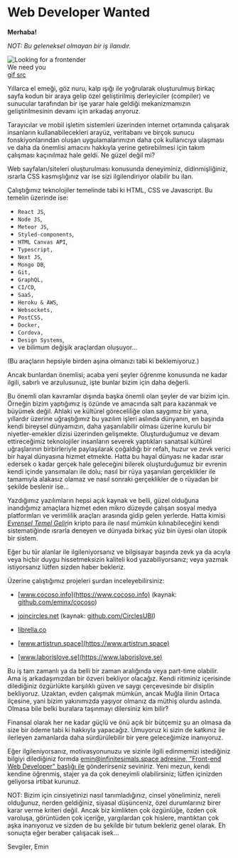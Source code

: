 # Web Developer Wanted

**Merhaba!**

_NOT: Bu geleneksel olmayan bir iş ilanıdır._

<img className="cat-gif" src="https://media.giphy.com/media/EE185t7OeMbTy/giphy.gif" alt="Looking for a frontender" />
<div className="img-alt-text">We need you <br /><a href="https://giphy.com/gifs/cat-kitty-kittens-EE185t7OeMbTy" target="_blank">gif src</a></div>

Yıllarca el emeği, göz nuru, kalp ışığı ile yoğrularak oluşturulmuş birkaç sayfa kodun bir araya gelip özel geliştirilmiş derleyiciler (compiler) ve sunucular tarafından bir işe yarar hale geldiği mekanizmamızın geliştirilmesinin devamı için arkadaş arıyoruz.

Tarayıcılar ve mobil işletim sistemleri üzerinden internet ortamında çalışarak insanların kullanabilecekleri arayüz, veritabanı ve birçok sunucu fonskiyonlarından oluşan uygulamalarımızın daha çok kullanıcıya ulaşması ve daha da önemlisi amacını hakkıyla yerine getirebilmesi için takım çalışması kaçınılmaz hale geldi. Ne güzel değil mi?

Web sayfaları/siteleri oluşturulması konusunda deneyiminiz, didinmişliğiniz, ısrarla CSS kasmışlığınız var ise sizi ilgilendiriyor olabilir bu ilan.

Çalıştığımız teknolojiler temelinde tabi ki HTML, CSS ve Javascript. Bu temelin üzerinde ise:

- `React JS`,
- `Node JS`,
- `Meteor JS`,
- `Styled-components`,
- `HTML Canvas API`,
- `Typescript,`
- `Next JS`,
- `Mongo DB`,
- `Git,`
- `GraphQL,`
- `CI/CD`,
- `SaaS,`
- `Heroku & AWS`,
- `Websockets,`
- `PostCSS,`
- `Docker,`
- `Cordova,`
- `Design Systems`,
- ve bilimum değişik araçlardan oluşuyor...

(Bu araçların hepsiyle birden aşina olmanızı tabi ki beklemiyoruz.)

Ancak bunlardan önemlisi; acaba yeni şeyler öğrenme konusunda ne kadar ilgili, sabırlı ve arzulusunuz, işte bunlar bizim için daha değerli.

Bu önemli olan kavramlar dışında başka önemli olan şeyler de var bizim için. Örneğin bizim yaptığımız iş özünde ve amacında salt para kazanmak ve büyümek değil. Ahlaki ve kültürel göreceliliğe olan saygımız bir yana, yıllardır üzerine uğraştığımız bu yazılım işleri aslında dünyanın, en başında kendi bireysel dünyamızın, daha yaşanılabilir olması üzerine kurulu bir niyetler-emekler dizisi üzerinden gelişmekte. Oluşturduğumuz ve devam ettireceğimiz teknolojiler insanların severek yaptıkları sanatsal kültürel uğraşlarının birbirleriyle paylaşılarak çoğaldığı bir refah, huzur ve zevk verici bir hayal dünyasına hizmet etmekte. Hatta bu hayal dünyası ne kadar ısrar edersek o kadar gerçek hale geleceğini bilerek oluşturduğumuz bir evrenin kendi içinde yansımaları ile dolu; nasıl bir rüya yaşanılan gerçeklikler ile tamamıyla alakasız olamaz ve nasıl sonraki gerçeklikler de o rüyadan bir şekilde beslenir ise...

Yazdığımız yazılımların hepsi açık kaynak ve belli, güzel olduğuna inandığımız amaçlara hizmet eden mikro düzeyde çalışan sosyal medya platformları ve verimlilik araçları arasında gidip gelen yerlerde. Hatta kimisi [_Evrensel Temel Gelir_](https://basicincome.stanford.edu/about/what-is-ubi/)in kripto para ile nasıl mümkün kılınabileceğini kendi sistematiğinde ısrarla deneyen ve dünyada birkaç yüz bin üyesi olan ütopik bir sistem.

Eğer bu tür alanlar ile ilgileniyorsanız ve bilgisayar başında zevk ya da acıyla veya hiçbir duygu hissetmeksizin kaliteli kod yazabiliyorsanız; veya yazmak istiyorsanız lütfen sizden haber bekleriz.

Üzerine çalıştığımız projeleri şurdan inceleyebilirsiniz:

- [www.cocoso.info](https://www.cocoso.info) (kaynak: [github.com/eminx/cocoso](https://github.com/eminx/cocoso))

- [joincircles.net](https://joincircles.net) (kaynak: [github.com/CirclesUBI](https://github.com/CirclesUBI))

- [librella.co](https://librella.co)

- [www.artistrun.space](https://www.artistrun.space)

- [www.laborislove.se](https://www.laborislove.se)

Bu iş tam zamanlı ya da belli bir zaman aralığında veya part-time olabilir. Ama iş arkadaşımızdan bir özveri bekliyor olacağız. Kendi ritiminiz içerisinde dilediğiniz özgürlükte karşılıklı güven ve saygı çerçevesinde bir disiplin bekliyoruz. Uzaktan, evden çalışmak mümkün, ancak Muğla ilinin Ortaca ilçesine, yani bizim yakınımızda yaşıyor olmanız da müthiş olurdu aslında. Olmasa bile belki buralara taşınmayı dilersiniz kim bilir?

Finansal olarak her ne kadar güçlü ve önü açık bir bütçemiz şu an olmasa da size bir ödeme tabi ki hakkıyla yapacağız. Umuyoruz ki sizin de katkınız ile ilerleyen zamanlarda daha sürdürülebilir bir yere geleceğimize inanıyoruz.

Eğer ilgileniyorsanız, motivasyonunuzu ve sizinle ilgili edinmemizi istediğiniz bilgiyi dilediğiniz formda [emin@infinitesimals.space adresine, "Front-end Web Developer" başlığı ile](mailto:emin@infinitesimals.space?subject=Front-end%20Web%20Developer) gönderirseniz seviniriz. Yeni mezun, kendi kendine öğrenmiş, stajer ya da çok deneyimli olabilirsiniz; lütfen içinizden geliyorsa irtibat kurunuz.

NOT: Bizim için cinsiyetinizi nasıl tanımladığınız, cinsel yöneliminiz, nereli olduğunuz, nerden geldiğiniz, siyasal düşünceniz, özel durumlarınız birer karar verme kriteri değil. Ancak biz kimlikten çok özgünlüğe, özden çok varoluşa, görüntüden çok içeriğe, yargılardan çok hislere, mantıktan çok aşka inanıyoruz ve sizden de bu şekilde bir tutum bekleriz genel olarak. Eh sonuçta eğer beraber çalışacak isek...

Sevgiler,
Emin
